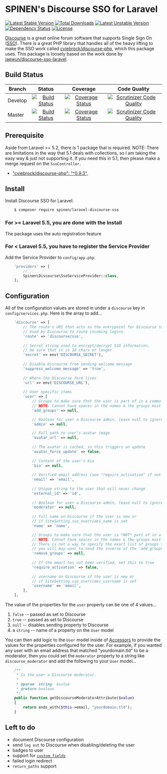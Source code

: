 # SPINEN's Discourse SSO for Laravel

[![Latest Stable Version](https://poser.pugx.org/spinen/laravel-discourse-sso/v/stable)](https://packagist.org/packages/spinen/laravel-discourse-sso)
[![Total Downloads](https://poser.pugx.org/spinen/laravel-discourse-sso/downloads)](https://packagist.org/packages/spinen/laravel-discourse-sso)
[![Latest Unstable Version](https://poser.pugx.org/spinen/laravel-discourse-sso/v/unstable)](https://packagist.org/packages/spinen/laravel-discourse-sso)
[![Dependency Status](https://www.versioneye.com/php/spinen:laravel-discourse-sso/0.1.1/badge.svg)](https://www.versioneye.com/php/spinen:laravel-discourse-sso/0.1.1)
[![License](https://poser.pugx.org/spinen/laravel-discourse-sso/license)](https://packagist.org/packages/spinen/laravel-discourse-sso)

[Discourse](https://www.discourse.org) is a great online forum software that supports Single Sign On ([SSO](https://meta.discourse.org/t/official-single-sign-on-for-discourse/13045)).  There is a great PHP library that handles all of the heavy lifting to make the SSO work called [cviebrock/discourse-php](https://github.com/cviebrock/discourse-php), which this package uses.  This package is loosely based on the work done by [jaewun/discourse-sso-laravel](https://github.com/jaewun/discourse-sso-laravel).

## Build Status

| Branch | Status | Coverage | Code Quality |
| ------ | :----: | :------: | :----------: |
| Develop | [![Build Status](https://travis-ci.org/spinen/laravel-discourse-sso.svg?branch=develop)](https://travis-ci.org/spinen/laravel-discourse-sso) | [![Coverage Status](https://coveralls.io/repos/spinen/laravel-discourse-sso/badge.svg?branch=develop&service=github)](https://coveralls.io/github/spinen/laravel-discourse-sso?branch=develop) | [![Scrutinizer Code Quality](https://scrutinizer-ci.com/g/spinen/laravel-discourse-sso/badges/quality-score.png?b=develop)](https://scrutinizer-ci.com/g/spinen/laravel-discourse-sso/?branch=develop) |
| Master | [![Build Status](https://travis-ci.org/spinen/laravel-discourse-sso.svg?branch=master)](https://travis-ci.org/spinen/laravel-discourse-sso) | [![Coverage Status](https://coveralls.io/repos/spinen/laravel-discourse-sso/badge.svg?branch=master&service=github)](https://coveralls.io/github/spinen/laravel-discourse-sso?branch=master) | [![Scrutinizer Code Quality](https://scrutinizer-ci.com/g/spinen/laravel-discourse-sso/badges/quality-score.png?b=master)](https://scrutinizer-ci.com/g/spinen/laravel-discourse-sso/?branch=master) |

## Prerequisite

Aside from Laravel >= 5.2, there is 1 package that is required.  NOTE: There are limitations in the way that 5.1 deals with collections, so I am taking the easy way & just not supporting it.  If you need this in 5.1, then please make a merge request on the `SsoController`.

* ["cviebrock/discourse-php": "^0.9.3",](https://github.com/cviebrock/discourse-php)

## Install

Install Discourse SSO for Laravel:

```bash
    $ composer require spinen/laravel-discourse-sso
```

### For >= Laravel 5.5, you are done with the Install

The package uses the auto registration feature

### For < Laravel 5.5, you have to register the Service Provider

Add the Service Provider to `config/app.php`:

```php
    'providers' => [
        // ...
        Spinen\Discourse\SsoServiceProvider::class,
    ];
```

## Configuration

All of the configuration values are stored in under a `discourse` key in `config/services.php`.  Here is the array to add...

```php
    'discourse' => [
        // The route's URI that acts as the entrypoint for Discourse to start the SSO process.
        // Used by Discourse to route incoming logins.
        'route' => 'discourse/sso',
        
        // Secret string used to encrypt/decrypt SSO information,
        // be sure that it is 10 chars or longer
        'secret' => env('DISCOURSE_SECRET'),
        
        // Disable Discourse from sending welcome message
        'suppress_welcome_message' => 'true',
        
        // Where the Discourse form lives
        'url' => env('DISCOURSE_URL'),
        
        // User specific items
        'user' => [
            // Groups to make sure that the user is part of in a comma seperated string
            // NOTE: Cannot have spaces in the names & the groups must already exist in Discourse
            'add_groups' => null,

            // Boolean for user a Discourse admin, leave null to ignore
            'admin' => null,

            // Full path to user's avatar image
            'avatar_url' => null,
            
            // The avatar is cached, so this triggers an update
            'avatar_force_update' => false,
            
            // Content of the user's bio
            'bio' => null,
            
            // Verified email address (see "require_activation" if not verified)
            'email' => 'email',
            
            // Unique string to the user that will never change
            'external_id' => 'id',
            
            // Boolean for user a Discourse admin, leave null to ignore 
            'moderator' => null,
            
            // Full name on Discourse if the user is new or 
            // if SiteSetting.sso_overrides_name is set
            'name' => 'name',

            // Groups to make sure that the user is *NOT* part of in a comma seperated string
            // NOTE: Cannot have spaces in the names & the groups must already exist in Discourse
            // There is not a way to specify the exact list of groups that a user is in, so
            // you will may want to send the inverse of the 'add_groups'
            'remove_groups' => null,
            
            // If the email has not been verified, set this to true
            'require_activation' => false,
            
            // username on Discourse if the user is new or 
            // if SiteSetting.sso_overrides_username is set
            'username' => 'email',
        ],
    ],
```

The value of the properties for the `user` property can be one of 4 values...

1. `false` -- passed as set to Discourse
2. `true` -- passed as set to Discourse
3. `null` -- disables sending property to Discourse
4. a `string` -- name of a property on the `User` model

You can then add logic to the `User` model inside of [Accessors](https://laravel.com/docs/master/eloquent-mutators#defining-an-accessor) to provide the values for the properties configured for the user.  For example, if you wanted any user with an email address that matched "yourdomain.tld" to be a moderator, then you could set the `moderator` property to a string like `discourse_moderator` and add the following to your `User` model...

```php
    /**
     * Is the user a Discourse moderator.
     *
     * @param  string  $value
     * @return boolean
     */
    public function getDiscourseModeratorAttribute($value)
    {
        return ends_with($this->email, "yourdomain.tld");
    }
```

## Left to do

* document Discourse configuration
* send `log out` to Discourse when disabling/deleting the user
* badges to user
* support for [`custom_fields`](https://meta.discourse.org/t/custom-user-fields-for-plugins/14956)
* failed login redirect
* `return_paths` support
